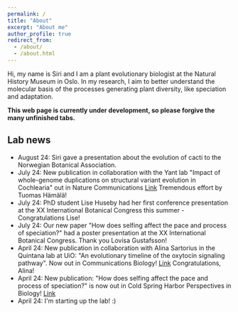 ```yaml
---
permalink: /
title: "About"
excerpt: "About me"
author_profile: true
redirect_from: 
  - /about/
  - /about.html
---
```


Hi, my name is Siri and I am a plant evolutionary biologist at the Natural History Museum in Oslo. In my research, I aim to better understand the molecular basis of the processes generating plant diversity, like speciation and adaptation. 


**This web page is currently under development, so please forgive the many unfinished tabs.** 


## Lab news
- August 24: Siri gave a presentation about the evolution of cacti to the Norwegian Botanical Association.
- July 24: New publication in collaboration with the Yant lab "Impact of whole-genome duplications on structural variant evolution in Cochlearia" out in Nature Communications [Link](https://www.nature.com/articles/s41467-024-49679-y) Tremendous effort by Tuomas Hämälä!
- July 24: PhD student Lise Huseby had her first conference presentation at the XX International Botanical Congress this summer - Congratulations Lise! 
- July 24: Our new paper "How does selfing affect the pace and process of speciation?" had a poster presentation at the XX International Botanical Congress. Thank you Lovisa Gustafsson!
- April 24: New publication in collaboration with Alina Sartorius in the Quintana lab at UiO: "An evolutionary timeline of the oxytocin signaling pathway". Now out in Communications Biology! [Link](https://www.nature.com/articles/s42003-024-06094-9) Congratulations, Alina!
- April 24: New publication: "How does selfing affect the pace and process of speciation?" is now out in Cold Spring Harbor Perspectives in Biology! [Link](https://cshperspectives.cshlp.org/content/early/2024/03/19/cshperspect.a041426.abstract) 
- April 24: I'm starting up the lab! :)



